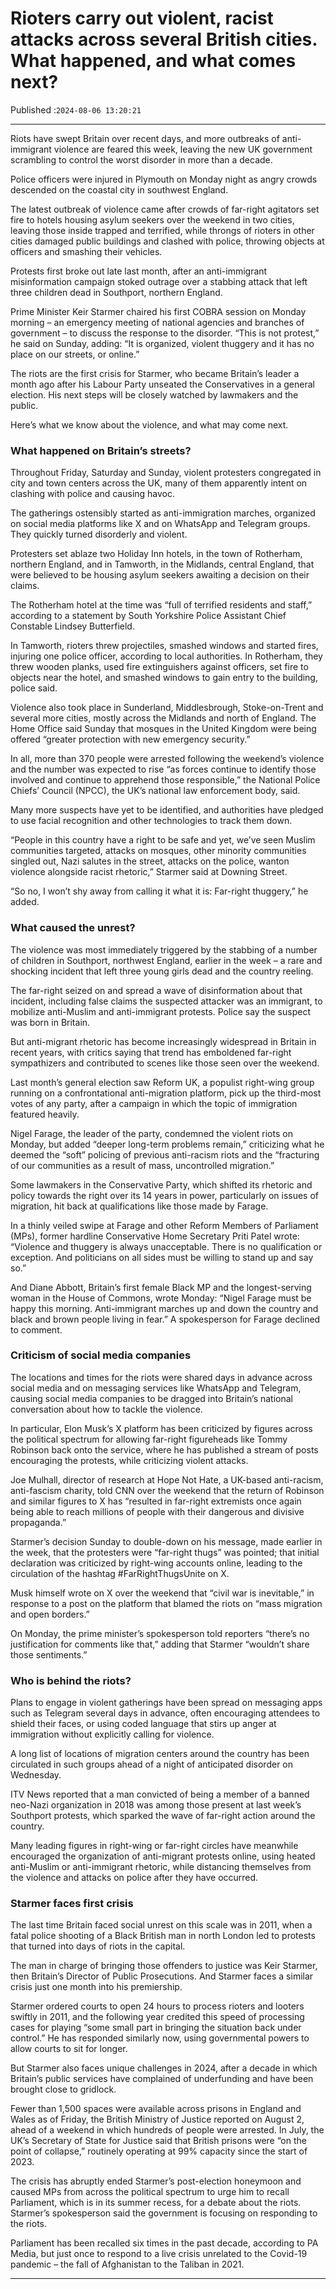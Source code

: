 # Rioters carry out violent, racist attacks across several British cities. What happened, and what comes next?

Published :`2024-08-06 13:20:21`

---

Riots have swept Britain over recent days, and more outbreaks of anti-immigrant violence are feared this week, leaving the new UK government scrambling to control the worst disorder in more than a decade.

Police officers were injured in Plymouth on Monday night as angry crowds descended on the coastal city in southwest England.

The latest outbreak of violence came after crowds of far-right agitators set fire to hotels housing asylum seekers over the weekend in two cities, leaving those inside trapped and terrified, while throngs of rioters in other cities damaged public buildings and clashed with police, throwing objects at officers and smashing their vehicles.

Protests first broke out late last month, after an anti-immigrant misinformation campaign stoked outrage over a stabbing attack that left three children dead in Southport, northern England.

Prime Minister Keir Starmer chaired his first COBRA session on Monday morning – an emergency meeting of national agencies and branches of government – to discuss the response to the disorder. “This is not protest,” he said on Sunday, adding: “It is organized, violent thuggery and it has no place on our streets, or online.”

The riots are ﻿the first crisis for Starmer, who became Britain’s leader a month ago after his Labour Party unseated the Conservatives in a general election. His next steps will be closely watched by lawmakers and the public.

Here’s what we know about the violence, and what may come next.

### What happened on Britain’s streets?

Throughout Friday, Saturday and Sunday, violent protesters congregated in city and town centers across the UK, many of them apparently intent on clashing with police and causing havoc.

The gatherings ostensibly started as anti-immigration marches, organized on social media platforms like X and on WhatsApp and Telegram groups. They quickly turned disorderly and violent.

Protesters set ablaze two Holiday Inn hotels, in the town of Rotherham, northern England, and in Tamworth, in the Midlands, central England, that were believed to be housing asylum seekers awaiting a decision on their claims.

The Rotherham hotel at the time was “full of terrified residents and staff,” according to a statement by South Yorkshire Police Assistant Chief Constable Lindsey Butterfield.

In Tamworth, rioters threw projectiles, smashed windows and started fires, injuring one police officer, according to local authorities. In Rotherham, they threw wooden planks, used fire extinguishers against officers, set fire to objects near the hotel, and smashed windows to gain entry to the building, police said.

Violence also took place in Sunderland, Middlesbrough, Stoke-on-Trent and several more cities, mostly across the Midlands and north of England. The Home Office said Sunday that mosques in the United Kingdom were being offered “greater protection with new emergency security.”

In all, more than 370 people were arrested following the weekend’s violence and the number was expected to rise “as forces continue to identify those involved and continue to apprehend those responsible,” the National Police Chiefs’ Council (NPCC), the UK’s national law enforcement body, said.

Many more suspects have yet to be identified, and authorities have pledged to use facial recognition and other technologies to track them down.

“People in this country have a right to be safe and yet, we’ve seen Muslim communities targeted, attacks on mosques, other minority communities singled out, Nazi salutes in the street, attacks on the police, wanton violence alongside racist rhetoric,” Starmer said at Downing Street.

“So no, I won’t shy away from calling it what it is: Far-right thuggery,” he added.

### What caused the unrest?

The violence was most immediately triggered by the stabbing of a number of children in Southport, northwest England, earlier in the week – a rare and shocking incident that left three young girls dead and the country reeling.

The far-right seized on and spread a wave of disinformation about that incident, including false claims the suspected attacker was an immigrant, to mobilize anti-Muslim and anti-immigrant protests. Police say the suspect was born in Britain.

But anti-migrant rhetoric has become increasingly widespread in Britain in recent years, with critics saying that trend has emboldened far-right sympathizers and contributed to scenes like those seen over the weekend.

Last month’s general election saw Reform UK, a populist right-wing group running on a confrontational anti-migration platform, pick up the third-most votes of any party, after a campaign in which the topic of immigration featured heavily.

Nigel Farage, the leader of the party, condemned the violent riots on Monday, but added “deeper long-term problems remain,” criticizing what he deemed the “soft” policing of previous anti-racism riots and the “fracturing of our communities as a result of mass, uncontrolled migration.”

Some lawmakers in the Conservative Party, which shifted its rhetoric and policy towards the right over its 14 years in power, particularly on issues of migration, hit back at qualifications like those made by Farage.

In a thinly veiled swipe at Farage and other Reform Members of Parliament (MPs), former hardline Conservative Home Secretary Priti Patel wrote: “Violence and thuggery is always unacceptable. There is no qualification or exception. And politicians on all sides must be willing to stand up and say so.”

And Diane Abbott, Britain’s first female Black MP and the longest-serving woman in the House of Commons, wrote Monday: “Nigel Farage must be happy this morning. Anti-immigrant marches up and down the country and black and brown people living in fear.” A spokesperson for Farage declined to comment.

### Criticism of social media companies

The locations and times for the riots were shared days in advance across social media and on messaging services like WhatsApp and Telegram, causing social media companies to be dragged into Britain’s national conversation about how to tackle the violence.

In particular, Elon Musk’s X platform has been criticized by figures across the political spectrum for allowing far-right figureheads like Tommy Robinson back onto the service, where he has published a stream of posts encouraging the protests, while criticizing violent attacks.

Joe Mulhall, director of research at Hope Not Hate, a UK-based anti-racism, anti-fascism charity, told CNN over the weekend that the return of Robinson and similar figures to X has “resulted in far-right extremists once again being able to reach millions of people with their dangerous and divisive propaganda.”

Starmer’s decision Sunday to double-down on his message, made earlier in the week, that the protesters were “far-right thugs” was pointed; that initial declaration was criticized by right-wing accounts online, leading to the circulation of the hashtag #FarRightThugsUnite on X.

Musk himself wrote on X over the weekend that “civil war is inevitable,” in response to a post on the platform that blamed the riots on “mass migration and open borders.”

On Monday, the prime minister’s spokesperson told reporters “there’s no justification for comments like that,” adding that Starmer “wouldn’t share those sentiments.”

### Who is behind the riots?

Plans to engage in violent gatherings have been spread on messaging apps such as Telegram several days in advance, often encouraging attendees to shield their faces, or using coded language that stirs up anger at immigration without explicitly calling for violence.

A long list of locations of migration centers around the country has been circulated in such groups ahead of a night of anticipated disorder on Wednesday.

ITV News reported that a man convicted of being a member of a banned neo-Nazi organization in 2018 was among those present at last week’s Southport protests, which sparked the wave of far-right action around the country.

Many leading figures in right-wing or far-right circles have meanwhile encouraged the organization of anti-migrant protests online, using heated anti-Muslim or anti-immigrant rhetoric, while distancing themselves from the violence and attacks on police after they have occurred.

### Starmer faces first crisis

The last time Britain faced social unrest on this scale was in 2011, when a fatal police shooting of a Black British man in north London led to protests that turned into days of riots in the capital.

The man in charge of bringing those offenders to justice was Keir Starmer, then Britain’s Director of Public Prosecutions. And Starmer faces a similar crisis just one month into his premiership.

Starmer ordered courts to open 24 hours to process rioters and looters swiftly in 2011, and the following year credited this speed of processing cases for playing “some small part in bringing the situation back under control.” He has responded similarly now, using governmental powers to allow courts to sit for longer.

But Starmer also faces unique challenges in 2024, after a decade in which Britain’s public services have complained of underfunding and have been brought close to gridlock.

Fewer than 1,500 spaces were available across prisons in England and Wales as of Friday, the British Ministry of Justice reported on August 2, ahead of a weekend in which hundreds of people were arrested. In July, the UK’s Secretary of State for Justice said that British prisons were “on the point of collapse,” routinely operating at 99% capacity since the start of 2023.

The crisis has abruptly ended Starmer’s post-election honeymoon and caused MPs from across the political spectrum to urge him to recall Parliament, which is in its summer recess, for a debate about the riots. Starmer’s spokesperson said the government is focusing on responding to the riots.

Parliament has been recalled six times in the past decade, according to PA Media, but just once to respond to a live crisis unrelated to the Covid-19 pandemic – the fall of Afghanistan to the Taliban in 2021.

---

